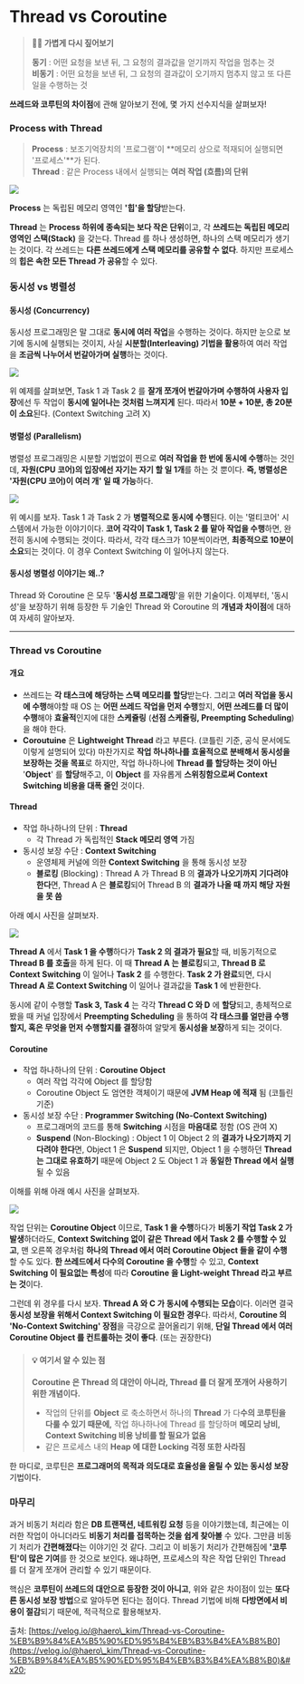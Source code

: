 # Thread vs Coroutine



> **🤚🏻 가볍게 다시 짚어보기**
>
> **동기** : 어떤 요청을 보낸 뒤, 그 요청의 결과값을 얻기까지 작업을 멈추는 것\
> **비동기** : 어떤 요청을 보낸 뒤, 그 요청의 결과값이 오기까지 멈추지 않고 또 다른 일을 수행하는 것

**쓰레드와 코루틴의 차이점**에 관해 알아보기 전에, 몇 가지 선수지식을 살펴보자!

### Process with Thread <a href="#process-with-thread" id="process-with-thread"></a>

> **Process** : 보조기억장치의 '프로그램'이 **메모리 상으로 적재되어 실행되면 '프로세스'**가 된다.\
> **Thread** : 같은 Process 내에서 실행되는 **여러 작업 (흐름)의 단위**

![](https://media.vlpt.us/images/haero\_kim/post/2981356e-33f1-4d13-8611-9cd6252c3618/%E1%84%89%E1%85%B3%E1%86%AF%E1%84%85%E1%85%A1%E1%84%8B%E1%85%B5%E1%84%83%E1%85%B31.png)

**Process** 는 독립된 메모리 영역인 **'힙'을 할당**받는다.

**Thread** 는 **Process 하위에 종속되는 보다 작은 단위**이고, 각 **쓰레드는 독립된 메모리 영역인 스택(Stack)** 을 갖는다. Thread 를 하나 생성하면, 하나의 스택 메모리가 생기는 것이다. 각 쓰레드는 **다른 쓰레드에게 스택 메모리를 공유할 수 없다**. 하지만 프로세스의 **힙은 속한 모든 Thread 가 공유**할 수 있다.

### 동시성 vs 병렬성 <a href="#vs" id="vs"></a>

#### 동시성 (Concurrency) <a href="#concurrency" id="concurrency"></a>

동시성 프로그래밍은 말 그대로 **동시에 여러 작업**을 수행하는 것이다. 하지만 눈으로 보기에 동시에 실행되는 것이지, 사실 **시분할(Interleaving) 기법을 활용**하여 여러 작업을 **조금씩 나누어서 번갈아가며 실행**하는 것이다.

![](https://media.vlpt.us/images/haero\_kim/post/45350de0-d7ab-478b-99ca-c93df6362b0b/%E1%84%89%E1%85%B3%E1%84%8F%E1%85%B3%E1%84%85%E1%85%B5%E1%86%AB%E1%84%89%E1%85%A3%E1%86%BA%202021-08-19%20%E1%84%8B%E1%85%A9%E1%84%92%E1%85%AE%207.24.19.png)

위 예제를 살펴보면, Task 1 과 Task 2 를 **잘개 쪼개어 번갈아가며 수행하여 사용자 입장**에선 두 작업이 **동시에 일어나는 것처럼 느껴지게** 된다. 따라서 **10분 + 10분, 총 20분이 소요**된다. (Context Switching 고려 X)

#### 병렬성 (Parallelism) <a href="#parallelism" id="parallelism"></a>

병렬성 프로그래밍은 시분할 기법없이 찐으로 **여러 작업을 한 번에 동시에 수행**하는 것인데, **자원(CPU 코어)의 입장에선 자기는 자기 할 일 1개**를 하는 것 뿐이다. **즉, 병렬성은 '자원(CPU 코어)이 여러 개' 일 때 가능**하다.

![](https://media.vlpt.us/images/haero\_kim/post/9b6fd6a4-ac11-40cc-8e3f-db2cfb75cf1f/%E1%84%89%E1%85%B3%E1%84%8F%E1%85%B3%E1%84%85%E1%85%B5%E1%86%AB%E1%84%89%E1%85%A3%E1%86%BA%202021-08-19%20%E1%84%8B%E1%85%A9%E1%84%92%E1%85%AE%207.24.33.png)

위 예시를 보자. Task 1 과 Task 2 가 **병렬적으로 동시에 수행**된다. 이는 '멀티코어' 시스템에서 가능한 이야기이다. **코어 각각이 Task 1, Task 2 를 맡아 작업을 수행**하면, 완전히 동시에 수행되는 것이다. 따라서, 각각 태스크가 10분씩이라면, **최종적으로 10분이 소요**되는 것이다. 이 경우 Context Switching 이 일어나지 않는다.

#### 동시성 병렬성 이야기는 왜..? <a href="#undefined" id="undefined"></a>

Thread 와 Coroutine 은 모두 '**동시성 프로그래밍**'을 위한 기술이다. 이제부터, '동시성'을 보장하기 위해 등장한 두 기술인 Thread 와 Coroutine 의 **개념과 차이점**에 대하여 자세히 알아보자.

***

### Thread vs Coroutine <a href="#thread-vs-coroutine" id="thread-vs-coroutine"></a>

#### 개요 <a href="#undefined" id="undefined"></a>

* 쓰레드는 **각 태스크에 해당하는 스택 메모리를 할당**받는다. 그리고 **여러 작업을 동시에 수행**해야할 때 OS 는 **어떤 쓰레드 작업을 먼저 수행**할지, **어떤 쓰레드를 더 많이 수행**해야 **효율적**인지에 대한 **스케쥴링** (**선점 스케쥴링, Preempting Scheduling**) 을 해야 한다.
* **Coroutuine** 은 **Lightweight Thread** 라고 부른다. (코틀린 기준, 공식 문서에도 이렇게 설명되어 있다) 마찬가지로 **작업 하나하나를 효율적으로 분배해서 동시성을 보장하는 것을 목표**로 하지만, 작업 하나하나에 **Thread 를 할당하는 것이 아닌** '**Object**' 를 **할당**해주고, 이 **Object** 를 자유롭게 **스위칭함으로써 Context Switching 비용을 대폭 줄인** 것이다.

#### Thread <a href="#thread" id="thread"></a>

* 작업 하나하나의 단위 : **Thread**
  * 각 Thread 가 독립적인 **Stack 메모리 영역** 가짐
* 동시성 보장 수단 : **Context Switching**
  * 운영체제 커널에 의한 **Context Switching** 을 통해 동시성 보장
  * **블로킹** (Blocking) : Thread A 가 Thread B 의 **결과가 나오기까지 기다려야 한다**면, Thread A 은 **블로킹**되어 Thread B 의 **결과가 나올 때 까지 해당 자원을 못 씀**

아래 예시 사진을 살펴보자.

![](https://media.vlpt.us/images/haero\_kim/post/1d041a32-90b2-4c4d-b89b-b125494089b3/context-switch-between-threads.png)

**Thread A** 에서 **Task 1 을 수행**하다가 **Task 2 의 결과가 필요**할 때, 비동기적으로 **Thread B 를 호출**을 하게 된다. 이 때 **Thread A 는 블로킹**되고, **Thread B 로 Context Switching** 이 일어나 **Task 2** 를 수행한다. **Task 2 가 완료**되면, 다시 **Thread A 로 Context Switching** 이 일어나 결과값을 **Task 1** 에 반환한다.

동시에 같이 수행할 **Task 3, Task 4** 는 각각 **Thread C 와 D** 에 **할당**되고, 총체적으로 봤을 때 커널 입장에서 **Preempting Scheduling** 을 통하여 **각 태스크를 얼만큼 수행할지, 혹은 무엇을 먼저 수행할지를 결정**하여 알맞게 **동시성을 보장**하게 되는 것이다.

#### Coroutine <a href="#coroutine" id="coroutine"></a>

* 작업 하나하나의 단위 : **Coroutine Object**
  * 여러 작업 각각에 Object 를 할당함
  * Coroutine Object 도 엄연한 객체이기 때문에 **JVM Heap 에 적재** 됨 (코틀린 기준)
* 동시성 보장 수단 : **Programmer Switching (No-Context Switching)**
  * 프로그래머의 코드를 통해 **Switching** 시점을 **마음대로** 정함 (OS 관여 X)
  * **Suspend** (Non-Blocking) : Object 1 이 Object 2 의 **결과가 나오기까지 기다려야 한다**면, Object 1 은 **Suspend** 되지만, Object 1 을 수행하던 **Thread 는 그대로 유효하기** 때문에 Object 2 도 Object 1 과 **동일한 Thread 에서 실행**될 수 있음

이해를 위해 아래 예시 사진을 살펴보자.

![](https://media.vlpt.us/images/haero\_kim/post/96cd2cfd-4539-4417-9f13-ab905446e0e2/no-context-switch-between-coroutines.png)

작업 단위는 **Coroutine Object** 이므로, **Task 1 을 수행**하다가 **비동기 작업 Task 2 가 발생**하더라도, **Context Switching 없이** **같은 Thread 에서 Task 2 를 수행할 수 있고**, 맨 오른쪽 경우처럼 **하나의 Thread 에서 여러 Coroutine Object 들을 같이 수행**할 수도 있다. **한 쓰레드에서 다수의 Coroutine 을 수행**할 수 있고, **Context Switching 이 필요없는 특성**에 따라 **Coroutine 을 Light-weight Thread 라고 부르는 것**이다.

그런데 위 경우를 다시 보자. **Thread A 와 C 가 동시에 수행되는 모습**이다. 이러면 결국 **동시성 보장을 위해서 Context Switching 이 필요한 경우**다. 따라서, **Coroutine 의 'No-Context Switching' 장점**을 극강으로 끌어올리기 위해, **단일 Thread 에서 여러 Coroutine Object 를 컨트롤하는 것이 좋다**. (또는 권장한다)

> #### 💡 여기서 알 수 있는 점 <a href="#undefined" id="undefined"></a>
>
> **Coroutine 은 Thread 의 대안이 아니라, Thread 를 더 잘게 쪼개어 사용하기 위한 개념이다.**
>
> * 작업의 단위를 **Object** 로 축소하면서 하나의 **Thread** 가 다**수의 코루틴을 다룰 수 있기 때문에,** 작업 하나하나에 Thread 를 할당하며 **메모리 낭비, Context Switching 비용 낭비를 할 필요가 없음**
> * 같은 프로세스 내의 **Heap 에 대한 Locking 걱정 또한 사라짐**

한 마디로, 코루틴은 **프로그래머의 목적과 의도대로 효율성을 올릴 수 있는 동시성 보장** 기법이다.

### 마무리 <a href="#undefined" id="undefined"></a>

과거 비동기 처리라 함은 **DB 트랜잭션, 네트워킹 요청** 등을 이야기했는데, 최근에는 이러한 작업이 아니더라도 **비동기 처리를 접목하는 것을 쉽게 찾아볼** 수 있다. 그만큼 비동기 처리가 **간편해졌다**는 이야기인 것 같다. 그리고 이 비동기 처리가 간편해짐에 **'코루틴'이 많은 기여**를 한 것으로 보인다. 왜냐하면, 프로세스의 작은 작업 단위인 Thread 를 더 잘게 쪼개어 관리할 수 있기 때문이다.

핵심은 **코루틴이 쓰레드의 대안으로 등장한 것이 아니고**, 위와 같은 차이점이 있는 **또다른 동시성 보장 방법**으로 알아두면 된다는 점이다. Thread 기법에 비해 **다방면에서 비용이 절감**되기 때문에, 적극적으로 활용해보자.



출처: [https://velog.io/@haero\_kim/Thread-vs-Coroutine-%EB%B9%84%EA%B5%90%ED%95%B4%EB%B3%B4%EA%B8%B0](https://velog.io/@haero\_kim/Thread-vs-Coroutine-%EB%B9%84%EA%B5%90%ED%95%B4%EB%B3%B4%EA%B8%B0)&#x20;
